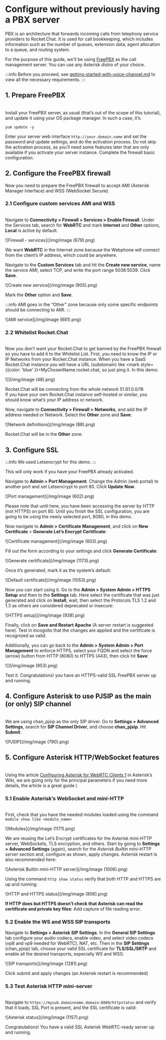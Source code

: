 # Configure without previously having a PBX server

PBX is an architecture that forwards incoming calls from telephony service providers to Rocket.Chat. It is used for call bookkeeping, which includes information such as the number of queues, extension data, agent allocation to a queue, and routing system.

For the purpose of this guide, we'll be using [FreePBX](https://www.freepbx.org/) as the call management server. You can use any Asterisk distro of your choice.

:::info
Before you proceed, see [getting-started-with-voice-channel.md](../../getting-started-with-voice-channel.md "mention") to view all the necessary requirements.
:::

## 1. Prepare FreePBX

\
Install your FreePBX server, as usual (that’s out of the scope of this tutorial), and update it using your OS package manager. In such a case, it’s:

```
yum update -y
```

Enter your server web interface `http://your.domain.name` and set the password and update settings, and do the activation process. Do not skip the activation process, as you’ll need some features later that are only available if you activate your server instance. Complete the firewall basic configuration.

## 2. Configure the FreePBX firewall

Now you need to prepare the FreePBX firewall to accept AMI (Asterisk Manager Interface) and WSS (WebSocket Secure).

### 2.1 Configure custom services AMI and WSS

\
Navigate to **Connectivity > Firewall > Services > Enable Firewall**. Under the Services tab, search for **WebRTC** and mark **Internet** and **Other** options, **Local** is active by default.

![Firewall - services](/img/image (679).png)

We want **WebRTC** in the Internet zone because the Webphone will connect from the client’s IP address, which could be anywhere.

Navigate to the **Custom Services** tab and hit the **Create new service**, name the service AMI, select TCP, and write the port range 5038:5039. Click **Save**.

![Create new service](/img/image (905).png)

Mark the **Other** option and **Save**.

:::info
AMI goes in the “Other” zone because only some specific endpoints should be connecting to AMI.
:::

![AMI service](/img/image (681).png)

### **2.2 Whitelist Rocket.Chat**

\
Now you don’t want your Rocket.Chat to get banned by the FreePBX firewall so you have to add it to the Whitelist List. First, you need to know the IP or IP Networks from your Rocket.Chat instance. When you have a SaaS Rocket.Chat instance you will have a URL (subdomain) like <mark style={{color: 'blue' }}>MyChosenName.rocket.chat</mark>, so just ping it. In this demo:

![](/img/image (48).png)

Rocket.Chat will be connecting from the whole network 51.81.0.0/16\
If you have your own Rocket.Chat instance self-hosted or similar, you should know what’s your IP address or network.

Now, navigate to **Connectivity > Firewall >** **Networks**, and add the IP address needed or Network. Select the **Other** zone and **Save**:

![Network definitions](/img/image (88).png)

Rocket.Chat will be in the **Other** zone.

## 3. Configure SSL

:::info
We used Letsencrypt for this demo.
:::

This will only work if you have your FreePBX already activated.

Navigate to **Admin > Port Management**. Change the Admin (web portal) to another port and set Letsencrypt to port 80. Click **Update** **Now**.

![Port management](/img/image (602).png)

Please note that until here, you have been accessing the server by HTTP (not HTTPS) on port 80. Until you finish the SSL configuration, you are going to be using the newly selected port, 8080, in this demo.

Now navigate to **Admin > Certificate Management**, and click on **New Certificate** > **Generate Let’s Encrypt Certificate**:

![Certificate management](/img/image (603).png)

Fill out the form according to your settings and click **Generate Certificate**:

![Generate certificate](/img/image (1173).png)

Once it’s generated, mark it as the system’s default:

![Default certificate](/img/image (1053).png)

Now you can start using it. Go to the **Admin > System Admin > HTTPS Setup** and then to the **Settings** tab. Here select the certificate that was just generated and click on **Install**, wait, then select the Protocols TLS 1.2 and 1.3 as others are considered deprecated or insecure:

![HTTPS setup](/img/image (938).png)

Finally, click on **Save and Restart Apache** (A server restart is suggested here). Test in incognito that the changes are applied and the certificate is recognized as valid.

Additionally, you can go back to the **Admin > System Admin > Port Management** to enforce HTTPS, select your FQDN and select the force (arrow) button from HTTP (8080) to HTTPS (443), then click hit **Save**:

![](/img/image (953).png)

Test it. Congratulations! you have an HTTPS-valid SSL FreePBX server up and running.

## 4. Configure Asterisk to use PJSIP as the main (or only) SIP channel

\
We are using chan\_pjsip as the only SIP driver. Go to **Settings > Advanced** **Settings**, search for **SIP Channel Driver**, and choose **chan\_pjsip**. Hit **Submit**.

![PJSIP](/img/image (790).png)

## 5. Configure Asterisk HTTP/WebSocket features

\
Using the article [Configuring Asterisk for WebRTC Clients 1](https://wiki.asterisk.org/wiki/display/AST/Configuring+Asterisk+for+WebRTC+Clients) in Asterisk’s Wiki, we are going only for the principal parameters if you need more details, the article is a great guide.\\

### 5.1 Enable Asterisk’s WebSocket and mini-HTTP

\
First, check that you have the needed modules loaded using the command `module show like <module_name>`

![Modules](/img/image (1171).png)

We are reusing the Let’s Encrypt certificates for the Asterisk mini-HTTP server, WebSockets, TLS encryption, and others. Start by going to **Settings > Advanced Settings** (again), search for the _Asterisk Builtin mini-HTTP server_ section and, configure as shown, apply changes. Asterisk restart is also recommended here:

![Asterisk Builtin mini-HTTP server](/img/image (1006).png)

Using the command `http show status` verify that both HTTP and HTTPS are up and running:

![HTTP and HTTPS status](/img/image (806).png)

**If HTTP does but HTTPS doesn’t check that Asterisk can read the certificate and private key files:** Add capture of file reading error.

### 5.2 Enable the WS and WSS SIP transports

Navigate to **Settings > Asterisk SIP Settings**. In the **General SIP Settings** tab configure your audio codecs, enable video, and select video codecs (vp8 and vp9 needed for WebRTC), NAT, etc. Then in the **SIP Settings** (chan\_pjsip) tab, choose your valid SSL certificate for **TLS/SSL/SRTP** and enable all the desired transports, especially WS and WSS:

![SIP transports](/img/image (1281).png)

Click submit and apply changes (an Asterisk restart is recommended)

### 5.3 Test Asterisk HTTP mini-server

\
Navigate to `https://mysub.domainname.domain:8089/httpstatus` and verify that it loads, SSL Port is present, and the SSL certificate is valid:

![Asterisk status](/img/image (1157).png)

Congratulations! You have a valid SSL Asterisk WebRTC-ready server up and running.
